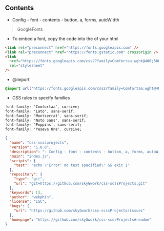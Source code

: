 ## Contents

- Config - font - contents - button, a, forms, autoWidth

> GoogleFonts

- To embed a font, copy the code into the <head> of your html

```html
<link rel="preconnect" href="https://fonts.googleapis.com" />
<link rel="preconnect" href="https://fonts.gstatic.com" crossorigin />
<link
  href="https://fonts.googleapis.com/css2?family=Comfortaa:wght@400;500&family=Lato&family=Noto+Sans:wght@400;600&family=Poppins:wght@400;500;600;700&family=Yeseva+One&display=swap"
  rel="stylesheet"
/>
```

- @import

```css
@import url('https://fonts.googleapis.com/css2?family=Comfortaa:wght@400;500&family=Lato&family=Montserrat:wght@400;500;600;700;800;900&family=Noto+Sans:wght@400;600&family=Poppins:wght@400;500;600;700&family=Yeseva+One&display=swap');
```

- CSS rules to specify families

```css
font-family: 'Comfortaa', cursive;
font-family: 'Lato', sans-serif;
font-family: 'Montserrat', sans-serif;
font-family: 'Noto Sans', sans-serif;
font-family: 'Poppins', sans-serif;
font-family: 'Yeseva One', cursive;
```

```JSON
{
  "name": "css-scssprojects",
  "version": "1.0.0",
  "description": "- Config - font - contents - button, a, forms, autoWidth",
  "main": "index.js",
  "scripts": {
    "test": "echo \"Error: no test specified\" && exit 1"
  },
  "repository": {
    "type": "git",
    "url": "git+https://github.com/skyGwork/css-scssProjects.git"
  },
  "keywords": [],
  "author": "webphin",
  "license": "ISC",
  "bugs": {
    "url": "https://github.com/skyGwork/css-scssProjects/issues"
  },
  "homepage": "https://github.com/skyGwork/css-scssProjects#readme"
}
```
